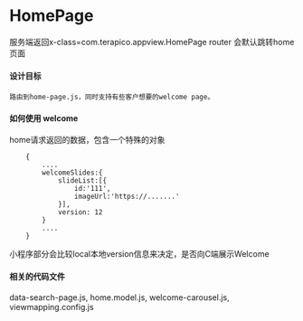 # HomePage

   服务端返回x-class=com.terapico.appview.HomePage
   router 会默认跳转home页面

#### 设计目标

    路由到home-page.js，同时支持有些客户想要的welcome page。

#### 如何使用 welcome

 home请求返回的数据，包含一个特殊的对象

```
    {
        ....
        welcomeSlides:{
            slideList:[{
                id:'111',
                imageUrl:'https://.......'
            }],
            version: 12
        }
        ....
    }
```

小程序部分会比较local本地version信息来决定，是否向C端展示Welcome

#### 相关的代码文件

data-search-page.js, home.model.js, welcome-carousel.js, viewmapping.config.js
